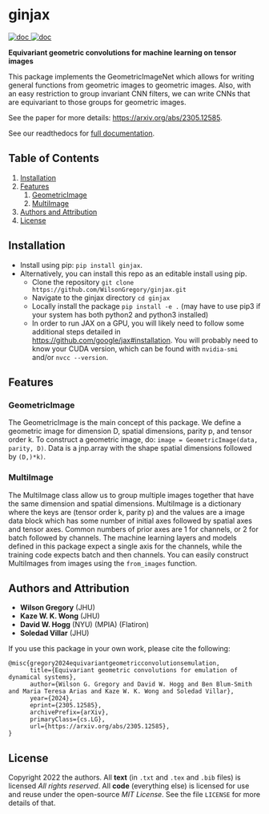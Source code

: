 # ginjax

<a href="https://ginjax.readthedocs.io/en/latest/">
<img src="https://badgen.net/badge/Read/the doc/blue" alt="doc"/>
</a>
<a href="https://github.com/WilsonGregory/ginjax/blob/main/LICENSE">
<img src="https://badgen.net/badge/License/MIT/blue" alt="doc"/>
</a>

**Equivariant geometric convolutions for machine learning on tensor images**

This package implements the GeometricImageNet which allows for writing general functions from geometric images to geometric images. Also, with an easy restriction to group invariant CNN filters, we can write CNNs that are equivariant to those groups for geometric images.

See the paper for more details: https://arxiv.org/abs/2305.12585.

See our readthedocs for <a href="https://ginjax.readthedocs.io/en/latest/">full documentation</a>.

## Table of Contents

1. [Installation](#installation)
2. [Features](#features)
    1. [GeometricImage](#geometricimage)
    2. [MultiImage](#multiimage)
3. [Authors and Attribution](#authors-and-attribution)
4. [License](#license)

## Installation

- Install using pip: `pip install ginjax`.
- Alternatively, you can install this repo as an editable install using pip.
  - Clone the repository `git clone https://github.com/WilsonGregory/ginjax.git`
  - Navigate to the ginjax directory `cd ginjax`
  - Locally install the package `pip install -e .` (may have to use pip3 if your system has both python2 and python3 installed)
  - In order to run JAX on a GPU, you will likely need to follow some additional steps detailed in https://github.com/google/jax#installation. You will probably need to know your CUDA version, which can be found with `nvidia-smi` and/or `nvcc --version`.

## Features

### GeometricImage

The GeometricImage is the main concept of this package. We define a geometric image for dimension D, spatial dimensions, parity p, and tensor order k. To construct a geometric image, do: `image = GeometricImage(data, parity, D)`. Data is a jnp.array with the shape spatial dimensions followed by `(D,)*k)`.

### MultiImage

The MultiImage class allow us to group multiple images together that have the same dimension and spatial dimensions. MultiImage is a dictionary where the keys are (tensor order k, parity p) and the values are a image data block which has some number of initial axes followed by spatial axes and tensor axes. Common numbers of prior axes are 1 for channels, or 2 for batch followed by channels. The machine learning layers and models defined in this package expect a single axis for the channels, while the training code expects batch and then channels. You can easily construct MultiImages from images using the `from_images` function.

## Authors and Attribution
- **Wilson Gregory** (JHU)
- **Kaze W. K. Wong** (JHU)
- **David W. Hogg** (NYU) (MPIA) (Flatiron)
- **Soledad Villar** (JHU)

If you use this package in your own work, please cite the following:

```
@misc{gregory2024equivariantgeometricconvolutionsemulation,
      title={Equivariant geometric convolutions for emulation of dynamical systems}, 
      author={Wilson G. Gregory and David W. Hogg and Ben Blum-Smith and Maria Teresa Arias and Kaze W. K. Wong and Soledad Villar},
      year={2024},
      eprint={2305.12585},
      archivePrefix={arXiv},
      primaryClass={cs.LG},
      url={https://arxiv.org/abs/2305.12585}, 
}
```

## License
Copyright 2022 the authors. All **text** (in `.txt` and `.tex` and `.bib` files) is licensed *All rights reserved*. All **code** (everything else) is licensed for use and reuse under the open-source *MIT License*. See the file `LICENSE` for more details of that.
